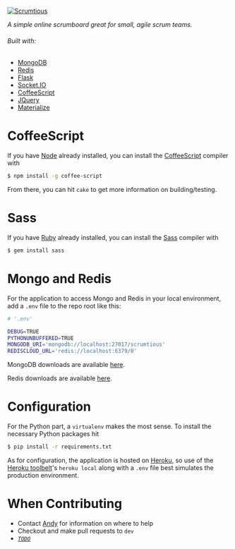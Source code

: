 [![Scrumtious](https://scrumtio.us/static/img/JennaSue-logo_black-100.png)](https://scrumtio.us)

*A simple online scrumboard great for small, agile scrum teams.*

###### Built with:
- [MongoDB](https://www.mongodb.org/)
- [Redis](http://redis.io/)
- [Flask](http://flask.pocoo.org/)
- [Socket.IO](http://socket.io/)
- [CoffeeScript](http://coffeescript.org/)
- [JQuery](https://jquery.com/)
- [Materialize](http://materializecss.com/)

# CoffeeScript
If you have [Node](https://nodejs.org/en/) already installed, you can install the  [CoffeeScript](http://coffeescript.org/) compiler with
```bash
$ npm install -g coffee-script
```

From there, you can hit `cake` to get more information on building/testing.

# Sass
If you have [Ruby](https://www.ruby-lang.org/en/) already installed, you can install the [Sass](http://sass-lang.com/) compiler with
```bash
$ gem install sass
```

# Mongo and Redis
For the application to access Mongo and Redis in your local environment, add a `.env` file to the repo root like this:
```bash
# '.env'

DEBUG=TRUE
PYTHONUNBUFFERED=TRUE
MONGODB_URI='mongodb://localhost:27017/scrumtious'
REDISCLOUD_URL='redis://localhost:6379/0'
```

MongoDB downloads are available [here](https://docs.mongodb.com/manual/installation/).

Redis downloads are available [here](http://redis.io/download).


# Configuration
For the Python part, a `virtualenv` makes the most sense. To install the necessary Python packages hit
```bash
$ pip install -r requirements.txt
```

As for configuration, the application is hosted on [Heroku](https://www.heroku.com/home), so use of the [Heroku toolbelt](https://toolbelt.heroku.com/)'s `heroku local` along with a `.env` file best simulates the production environment.

# When Contributing
- Contact [Andy](https://andrewdbooth.me) for information on where to help
- Checkout and make pull requests to `dev`
- *[`TODO`](http://scrumtio.us/Scrumtious/db5f1e5b6be063a498a80e1cea8cb6e7fe2137af)*
